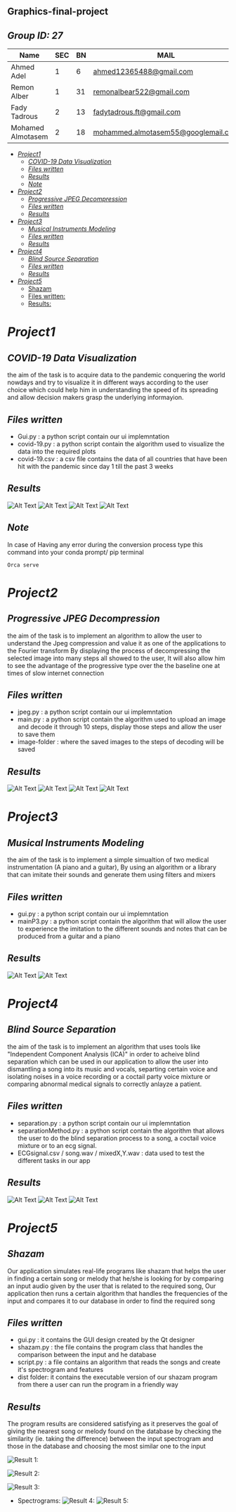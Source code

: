 ## **Graphics-final-project**

## *Group ID: 27*



  Name    |  SEC     |  BN   | MAIL  
  --------|----------|-------|---  
  Ahmed Adel | 1 | 6 |   ahmed12365488@gmail.com
  Remon Alber  |  1 | 31  |    remonalbear522@gmail.com
  Fady Tadrous | 2 | 13 | fadytadrous.ft@gmail.com
  Mohamed Almotasem | 2 | 18  |   mohammed.almotasem55@googlemail.com

<!-- MarkdownTOC -->

- [*Project1*](#Project1)
  - [*COVID-19 Data Visualization*](#covid-19-data-visualization)
  - [*Files written*](#files-written)
  - [*Results*](#results)
  - [*Note*](#note)
- [*Project2*](#Project2)
  - [*Progressive JPEG Decompression*](#progressive-jpeg-decompression)
  - [*Files written*](#files-written-1)
  - [*Results*](#results-1)
- [*Project3*](#Project3)
  - [*Musical Instruments Modeling*](#musical-instruments-modeling)
  - [*Files written*](#files-written-2)
  - [*Results*](#results-2)
- [*Project4*](#Project4)
  - [*Blind Source Separation*](#blind-source-separation)
  - [*Files written*](#files-written-3)
  - [*Results*](#results-3)
- [*Project5*](#Project5)
  - [Shazam](#shazam)
  - [Files written:](#files-written)
  - [Results:](#results)
<!-- MarkdownTOC -->

# *Project1*  
## *COVID-19 Data Visualization*
the aim of the task is to acquire data to the pandemic conquering the world nowdays and try to visualize it in different ways according to the user choice which could help him in understanding the speed of its spreading and allow decision makers grasp the underlying informayion.

## *Files written*

* Gui.py : a python script contain our ui implemntation
* covid-19.py : a python script contain the algorithm used to visualize the data into the required plots
* covid-19.csv : a csv file contains the data of all countries that have been hit with the pandemic since day 1 till the past 3 weeks


## *Results*
![Alt Text](Results/11.jpeg)
![Alt Text](Results/12.jpeg)
![Alt Text](Results/13.jpeg)
![Alt Text](Results/14.jpeg)

## *Note*
In case of Having any error during the conversion process type this command into your conda prompt/ pip terminal
```
Orca serve
```

# *Project2*  
## *Progressive JPEG Decompression*
the aim of the task is to implement an algorithm to allow the user to understand the Jpeg compression and value it as one of the applications to the Fourier transform By displaying the process of decompressing the selected image into many steps all showed to the user, It will also allow him to see the advantage of the progressive type over the the baseline one at times of slow internet connection

## *Files written*

* jpeg.py : a python script contain our ui implemntation
* main.py : a python script contain the algorithm used to upload an image and decode it through 10 steps, display those steps and allow the user to save them
* image-folder : where the saved images to the steps of decoding will be saved


## *Results*
![Alt Text](Results/21.png)
![Alt Text](Results/22.png)
![Alt Text](Results/23.png)
![Alt Text](Results/24.png)

# *Project3*  
## *Musical Instruments Modeling*
the aim of the task is to implement a simple simualtion of two medical instrumentation (A piano and a guitar), By using an algorithm or a library that can imitate their sounds and generate them using filters and mixers

## *Files written*

* gui.py : a python script contain our ui implemntation
* mainP3.py : a python script contain the algorithm that will allow the user to experience the imitation to the different sounds and notes that can be produced from a guitar and a piano




## *Results*
![Alt Text](Results/31.png)
![Alt Text](Results/32.png)


# *Project4*  
## *Blind Source Separation*
the aim of the task is to implement an algorithm that uses tools like "Independent Component Analysis (ICA)" in order to acheive blind separation which can be used in our application to allow the user into dismantling a song into its music and vocals, separting certain voice and isolating noises in a voice recording or a coctail party voice mixture or comparing abnormal medical signals to correctly anlayze a patient.

## *Files written*

* separation.py : a python script contain our ui implemntation
* separationMethod.py : a python script contain the algorithm that allows the user to do the blind separation process to a song, a coctail voice mixture or to an ecg signal.
* ECGsignal.csv / song.wav / mixedX,Y.wav : data used to test the different tasks in our app



## *Results*
![Alt Text](Results/41.png)
![Alt Text](Results/42.png)
![Alt Text](Results/43.png)

# *Project5* 
## *Shazam*
 Our application simulates real-life programs like shazam that helps the user in finding a certain song or melody that he/she is looking for by comparing an input audio given by the user that is related to the required song, Our application then runs a certain algorithm that handles the frequencies of the input and compares it to our database in order to find the required song


## *Files written*
* gui.py : it contains the GUI design created by the Qt designer
* shazam.py : the file contains the program class that handles the comparison between the input and he database
* script.py : a file contains an algorithm that reads the songs and create it's spectrogram and features
* dist folder: it contains the executable version of our shazam program from there a user can run the program in a friendly way

## *Results*
The program results are considered satisfying as it preserves the goal of giving the nearest song or melody found on the database by checking the similarity (ie. taking the difference) between the input spectrogram and those in the database and choosing the most similar one to the input

![Result 1:](Results/result1.png)

![Result 2:](Results/result2.png)

![Result 3:](Results/result3.png)

* Spectrograms:
  ![Result 4:](Results/result4.png)
  ![Result 5:](Results/result5.png) 


